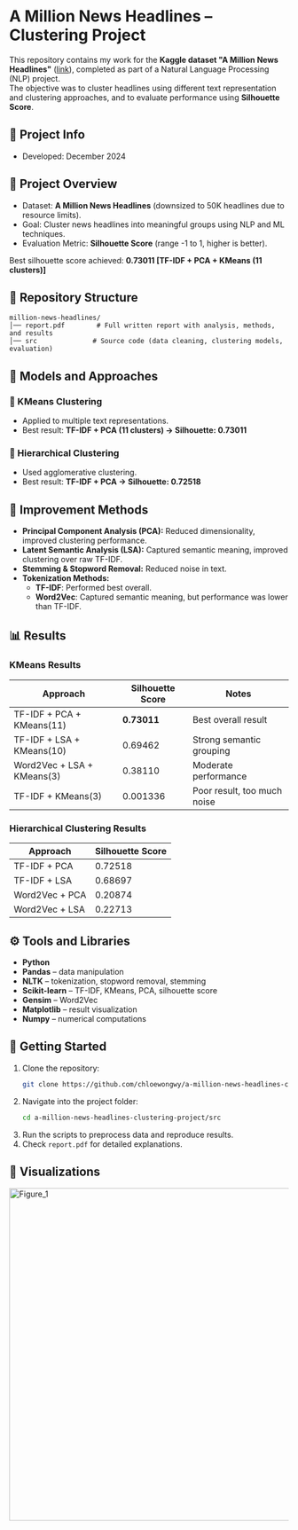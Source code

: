 # A Million News Headlines – Clustering Project  

This repository contains my work for the **Kaggle dataset "A Million News Headlines"** ([link](https://www.kaggle.com/datasets/therohk/million-headlines)), completed as part of a Natural Language Processing (NLP) project.  
The objective was to cluster headlines using different text representation and clustering approaches, and to evaluate performance using **Silhouette Score**.  

## 📅 Project Info  
- Developed: December 2024  

## 📖 Project Overview  
- Dataset: **A Million News Headlines** (downsized to 50K headlines due to resource limits).  
- Goal: Cluster news headlines into meaningful groups using NLP and ML techniques.  
- Evaluation Metric: **Silhouette Score** (range -1 to 1, higher is better).  

Best silhouette score achieved: **0.73011 [TF-IDF + PCA + KMeans (11 clusters)]**  

## 📂 Repository Structure  
```
million-news-headlines/
│── report.pdf        # Full written report with analysis, methods, and results  
│── src              # Source code (data cleaning, clustering models, evaluation)  
```  

## 🧪 Models and Approaches  

### 🔹 KMeans Clustering  
- Applied to multiple text representations.  
- Best result: **TF-IDF + PCA (11 clusters) → Silhouette: 0.73011**  

### 🔹 Hierarchical Clustering  
- Used agglomerative clustering.  
- Best result: **TF-IDF + PCA → Silhouette: 0.72518**  

## 🔧 Improvement Methods  
- **Principal Component Analysis (PCA):** Reduced dimensionality, improved clustering performance.  
- **Latent Semantic Analysis (LSA):** Captured semantic meaning, improved clustering over raw TF-IDF.  
- **Stemming & Stopword Removal:** Reduced noise in text.  
- **Tokenization Methods:**  
  - **TF-IDF**: Performed best overall.  
  - **Word2Vec**: Captured semantic meaning, but performance was lower than TF-IDF.  

## 📊 Results  

### KMeans Results  
| Approach                       | Silhouette Score   | Notes                       |  
|--------------------------------|--------------------|-----------------------------|  
| TF-IDF + PCA + KMeans(11)      | **0.73011**        | Best overall result         |  
| TF-IDF + LSA + KMeans(10)      | 0.69462            | Strong semantic grouping    |  
| Word2Vec + LSA + KMeans(3)     | 0.38110            | Moderate performance        |  
| TF-IDF + KMeans(3)             | 0.001336           | Poor result, too much noise |  

### Hierarchical Clustering Results  
| Approach        | Silhouette Score   |  
|-----------------|--------------------|  
| TF-IDF + PCA    | 0.72518            |  
| TF-IDF + LSA    | 0.68697            |  
| Word2Vec + PCA  | 0.20874            |  
| Word2Vec + LSA  | 0.22713            |  

## ⚙️ Tools and Libraries  
- **Python**  
- **Pandas** – data manipulation  
- **NLTK** – tokenization, stopword removal, stemming  
- **Scikit-learn** – TF-IDF, KMeans, PCA, silhouette score  
- **Gensim** – Word2Vec  
- **Matplotlib** – result visualization  
- **Numpy** – numerical computations  

## 🚀 Getting Started  
1. Clone the repository:  
   ```bash
   git clone https://github.com/chloewongwy/a-million-news-headlines-clustering-project.git
   ```  
2. Navigate into the project folder:  
   ```bash
   cd a-million-news-headlines-clustering-project/src
   ```  
3. Run the scripts to preprocess data and reproduce results.  
4. Check `report.pdf` for detailed explanations.  

## 📸 Visualizations  
<img width="800" height="600" alt="Figure_1" src="https://github.com/user-attachments/assets/9f417d58-af67-4fc1-82f5-22a3a8a48d4b" />



